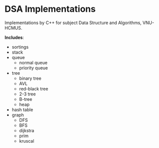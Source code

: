 # DSA Implementations

Implementations by C++ for subject Data Structure and Algorithms, VNU-HCMUS.

**Includes**:

- sortings
- stack
- queue
  - normal queue
  - priority queue
- tree
  - binary tree
  - AVL
  - red-black tree
  - 2-3 tree
  - B-tree
  - heap
- hash table
- graph
  - DFS
  - BFS
  - dijkstra
  - prim
  - kruscal
